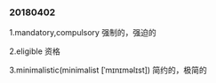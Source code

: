 ###  20180402

1.mandatory,compulsory 强制的，强迫的

2.eligible 资格

3.minimalistic(minimalist [ˈmɪnɪməlɪst]) 简约的，极简的

